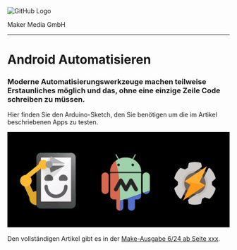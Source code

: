 ![GitHub Logo](http://www.heise.de/make/icons/make_logo.png)

Maker Media GmbH

***

# Android Automatisieren

### Moderne Automatisierungswerkzeuge machen teilweise Erstaunliches möglich und das, ohne eine einzige Zeile Code schreiben zu müssen.

Hier finden Sie den Arduino-Sketch, den Sie benötigen um die im Artikel beschriebenen Apps zu testen.

![Picture](https://github.com/MakeMagazinDE/Automatisierungsapps/blob/master/logo_mch%20Kopie.jpg)

Den vollständigen Artikel gibt es in der [Make-Ausgabe 6/24 ab Seite xxx](https://www.heise.de/select/make/2019/5/1571592996373573).
